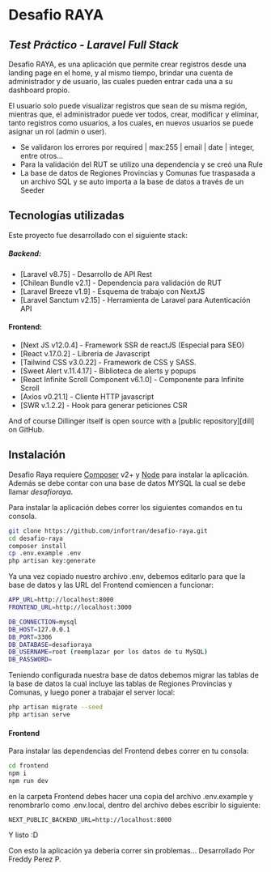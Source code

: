 # Desafio RAYA
## _Test Práctico - Laravel Full Stack_


Desafio RAYA, es una aplicación que permite crear registros desde una landing page en el home, y al mismo tiempo, brindar una cuenta de administrador y de usuario, las cuales pueden entrar cada una a su dashboard propio.

El usuario solo puede visualizar registros que sean de su misma región, mientras que, el administrador puede ver todos, crear, modificar y eliminar, tanto registros como usuarios, a los cuales, en nuevos usuarios se puede asignar un rol (admin o user).



- Se validaron los errores por required | max:255 | email | date | integer, entre otros...
- Para la validación del RUT se utilizo una dependencia y se creó una Rule
- La base de datos de Regiones Provincias y Comunas fue traspasada a un archivo SQL y se auto importa a la base de datos a través de un Seeder


## Tecnologías utilizadas

Este proyecto fue desarrollado con el siguiente stack:
##### Backend:
- [Laravel v8.75] - Desarrollo de API Rest
- [Chilean Bundle v2.1] - Dependencia para validación de RUT
- [Laravel Breeze v1.9] - Esquema de trabajo con NextJS
- [Laravel Sanctum v2.15] - Herramienta de Laravel para Autenticación API

#### Frontend:
- [Next JS v12.0.4] - Framework SSR de reactJS (Especial para SEO)
- [React v.17.0.2] - Libreria de Javascript
- [Tailwind CSS v3.0.22] - Framework de CSS y SASS.
- [Sweet Alert v.11.4.17] - Biblioteca de alerts y popups
- [React Infinite Scroll Component v6.1.0] - Componente para Infinite Scroll
- [Axios v0.21.1] - Cliente HTTP javascript
- [SWR v.1.2.2] - Hook para generar peticiones CSR

And of course Dillinger itself is open source with a [public repository][dill]
 on GitHub.

## Instalación

Desafio Raya requiere [Composer](https://getcomposer.org/download) v2+ y [Node](https://nodejs.org) para instalar la aplicación.
Además se debe contar con una base de datos MYSQL la cual se debe llamar _desafioraya_.

Para instalar la aplicación debes correr los siguientes comandos en tu consola.

```sh
git clone https://github.com/infortran/desafio-raya.git
cd desafio-raya
composer install
cp .env.example .env
php artisan key:generate
```
Ya una vez copiado nuestro archivo .env, debemos editarlo para que la base de datos y las URL del Frontend comiencen a funcionar:
```sh
APP_URL=http://localhost:8000
FRONTEND_URL=http://localhost:3000
```
```sh
DB_CONNECTION=mysql
DB_HOST=127.0.0.1
DB_PORT=3306
DB_DATABASE=desafioraya
DB_USERNAME=root (reemplazar por los datos de tu MySQL)
DB_PASSWORD=
```
Teniendo configurada nuestra base de datos debemos migrar las tablas de la base de datos la cual incluye las tablas de Regiones Provincias y Comunas, y luego poner a trabajar el server local:

```sh
php artisan migrate --seed
php artisan serve
```
#### Frontend
Para instalar las dependencias del Frontend debes correr en tu consola:

```sh
cd frontend
npm i
npm run dev
```

en la carpeta Frontend debes hacer una copia del archivo .env.example y renombrarlo como .env.local, dentro del archivo debes escribir lo siguiente:
```
NEXT_PUBLIC_BACKEND_URL=http://localhost:8000
```
Y listo :D

Con esto la aplicación ya deberia correr sin problemas...
Desarrollado Por Freddy Perez P.